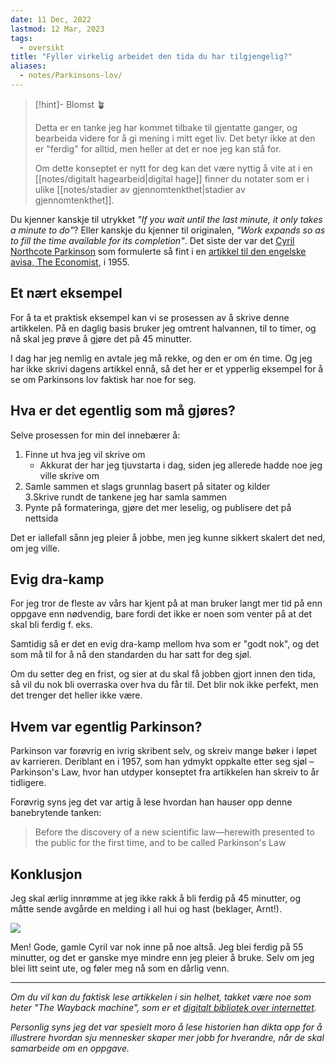 ```yaml
---
date: 11 Dec, 2022
lastmod: 12 Mar, 2023
tags:
  - oversikt
title: "Fyller virkelig arbeidet den tida du har tilgjengelig?"
aliases:
  - notes/Parkinsons-lov/
---
```

> [!hint]- Blomst 🪴
>
> Detta er en tanke jeg har kommet tilbake til gjentatte ganger, og bearbeida videre for å gi mening i mitt eget liv. Det betyr ikke at den er "ferdig" for alltid, men heller at det er noe jeg kan stå for.
> 
> Om dette konseptet er nytt for deg kan det være nyttig å vite at i en [[notes/digitalt hagearbeid|digital hage]] finner du notater som er i ulike [[notes/stadier av gjennomtenkthet|stadier av gjennomtenkthet]].

Du kjenner kanskje til utrykket _"If you wait until the last minute, it only takes a minute to do"_? Eller kanskje du kjenner til originalen, _"Work expands so as to fill the time available for its completion"_. Det siste der var det [Cyril Northcote Parkinson](https://en.wikipedia.org/wiki/C._Northcote_Parkinson?ref=simen-skriver) som formulerte så fint i en [artikkel til den engelske avisa, The Economist](https://www.economist.com/news/1955/11/19/parkinsons-law?ref=simen-skriver), i 1955.

## Et nært eksempel

For å ta et praktisk eksempel kan vi se prosessen av å skrive denne artikkelen. På en daglig basis bruker jeg omtrent halvannen, til to timer, og nå skal jeg prøve å gjøre det på 45 minutter.

I dag har jeg nemlig en avtale jeg må rekke, og den er om én time. Og jeg har ikke skrivi dagens artikkel ennå, så det her er et ypperlig eksempel for å se om Parkinsons lov faktisk har noe for seg.

## Hva er det egentlig som må gjøres?

Selve prosessen for min del innebærer å:

1.  Finne ut hva jeg vil skrive om
    -   Akkurat der har jeg tjuvstarta i dag, siden jeg allerede hadde noe jeg ville skrive om
2.  Samle sammen et slags grunnlag basert på sitater og kilder  
    3.Skrive rundt de tankene jeg har samla sammen
3.  Pynte på formateringa, gjøre det mer leselig, og publisere det på nettsida

Det er iallefall sånn jeg pleier å jobbe, men jeg kunne sikkert skalert det ned, om jeg ville.

## Evig dra-kamp

For jeg tror de fleste av vårs har kjent på at man bruker langt mer tid på enn oppgave enn nødvendig, bare fordi det ikke er noen som venter på at det skal bli ferdig f. eks.

Samtidig så er det en evig dra-kamp mellom hva som er "godt nok", og det som må til for å nå den standarden du har satt for deg sjøl.

Om du setter deg en frist, og sier at du skal få jobben gjort innen den tida, så vil du nok bli overraska over hva du får til. Det blir nok ikke perfekt, men det trenger det heller ikke være.

## Hvem var egentlig Parkinson?

Parkinson var forøvrig en ivrig skribent selv, og skreiv mange bøker i løpet av karrieren. Deriblant en i 1957, som han ydmykt oppkalte etter seg sjøl – Parkinson's Law, hvor han utdyper konseptet fra artikkelen han skreiv to år tidligere.

Forøvrig syns jeg det var artig å lese hvordan han hauser opp denne banebrytende tanken:

> Before the discovery of a new scientific law—herewith presented to the public for the first time, and to be called Parkinson's Law

## Konklusjon

Jeg skal ærlig innrømme at jeg ikke rakk å bli ferdig på 45 minutter, og måtte sende avgårde en melding i all hui og hast (beklager, Arnt!).

![](https://www.simenskriver.no/content/images/2022/12/CleanShot-2022-12-11-at-13.55.44@2x.png)

Men! Gode, gamle Cyril var nok inne på noe altså. Jeg blei ferdig på 55 minutter, og det er ganske mye mindre enn jeg pleier å bruke. Selv om jeg blei litt seint ute, og føler meg nå som en dårlig venn.

---

_Om du vil kan du faktisk lese artikkelen i sin helhet, takket være noe som heter "The Wayback machine", som er et [digitalt bibliotek over internettet](https://archive.org/about/?ref=simen-skriver)._

_Personlig syns jeg det var spesielt moro å lese historien han dikta opp for å illustrere hvordan sju mennesker skaper mer jobb for hverandre, når de skal samarbeide om en oppgave._